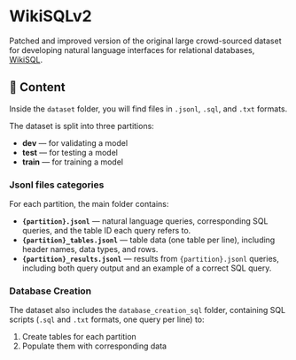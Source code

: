 # WikiSQLv2

Patched and improved version of the original large crowd-sourced dataset for developing natural language interfaces for relational databases, [WikiSQL](https://github.com/salesforce/WikiSQL).

## 📂 Content

Inside the `dataset` folder, you will find files in `.jsonl`, `.sql`, and `.txt` formats.

The dataset is split into three partitions:

- **dev** — for validating a model  
- **test** — for testing a model  
- **train** — for training a model  

### Jsonl files categories

For each partition, the main folder contains:

- **`{partition}.jsonl`** — natural language queries, corresponding SQL queries, and the table ID each query refers to.  
- **`{partition}_tables.jsonl`** — table data (one table per line), including header names, data types, and rows.  
- **`{partition}_results.jsonl`** — results from `{partition}.jsonl` queries, including both query output and an example of a correct SQL query.  

### Database Creation

The dataset also includes the `database_creation_sql` folder, containing SQL scripts (`.sql` and `.txt` formats, one query per line) to:

1. Create tables for each partition  
2. Populate them with corresponding data

